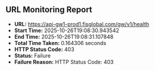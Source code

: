 ## URL Monitoring Report

- **URL:** https://api-gw1-prod1.fisglobal.com/gw/v1/health
- **Start Time:** 2025-10-26T19:08:30.943542
- **End Time:** 2025-10-26T19:08:31.107848
- **Total Time Taken:** 0.164306 seconds
- **HTTP Status Code:** 403
- **Status:** Failure
- **Failure Reason:** HTTP Status Code: 403
